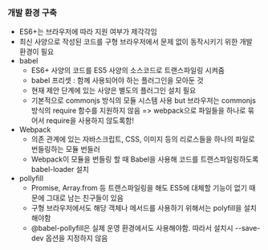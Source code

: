 <h3>개발 환경 구축</h3>

- ES6+는 브라우저에 따라 지원 여부가 제각각임
- 최신 사양으로 작성된 코드를 구형 브라우저에서 문제 없이 동작시키기 위한 개발 환경이 필요
- babel
  - ES6+ 사양의 코드를 ES5 사양의 소스코드로 트랜스파일링 시켜줌
  - babel 프리셋 : 함께 사용되어야 하는 플러그인을 모아둔 것
  - 현재 제안 단계에 있는 사양은 별도의 플러그인 설치 필요
  - 기본적으로 commonjs 방식의 모듈 시스템 사용 but 브라우저는 commonjs 방식의 require 함수를 지원하지 않음 => webpack으로 파일들을 하나로 묶어서 require을 사용하지 않도록함!
- Webpack
  - 의존 관계에 있는 자바스크립트, CSS, 이미지 등의 리로스들을 하나의 파일로 번들링하는 모듈 번들러
  - Webpack이 모듈을 번들링 할 때 Babel을 사용해 코드를 트랜스파일링하도록 babel-loader 설치
- pollyfill
  - Promise, Array.from 등 트랜스파일링을 해도 ES5에 대체할 기능이 없기 때문에 그대로 남는 친구들이 있음
  - 구형 브라우저에서도 해당 객체나 메서드를 사용하기 위해서는 polyfill을 설치해야함
  - @babel-pollyfill은 실제 운영 환경에서도 사용해야함. 따라서 설치시 --save-dev 옵션을 지정하지 않음
